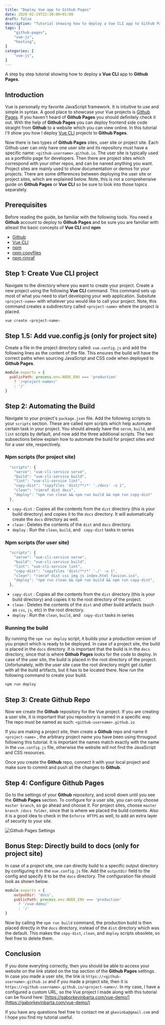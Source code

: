 ```yaml
---
title: "Deploy Vue app to Github Pages"
date: 2020-02-19T22:30:00+01:00
draft: false
description: "Tutorial showing how to deploy a Vue CLI app to Github Pages"
tags: [
    "github-pages",
    "vue-js",
    "hosting",
]
categories: [
    "vue-js",
]
---
```

A step by step tutorial showing how to deploy a **Vue CLI** app to **Github Pages**.
<!--more-->

## Introduction

Vue is personally my favorite JavaScript framework. It is intuitive to use and simple in syntax. A good place to showcase your Vue projects is [Github Pages](https://pages.github.com/). If you haven't heard of **Github Pages** you should definitely check it out. With the help of **Github Pages** you can deploy frontend side code straight from **Github** to a website which you can view online. In this tutorial I'll show you how I deploy [Vue CLI](https://cli.vuejs.org/) projects to **Github Pages**.

Now there is two types of **Github Pages** sites, user site or project site. Each Github user can only have one user site and its repository must have a specific name: `<github-username>.github.io`. The user site is typically used as a portfolio page for developers. Then there are project sites which correspond with your other repos, and can be named anything you want. Project sites are mainly used to show documentation or demos for your projects. There are some differences between deploying the user site or project sites, which are explained below. Note, this is not a comprehensive guide on **Github Pages** or **Vue CLI** so be sure to look into those topics separately.



## Prerequisites

Before reading the guide, be familiar with the following tools. You need a **Github** account to deploy to **Github Pages** and be sure you are familiar with atleast the basic concepts of **Vue CLI** and **npm**

- [Github](https://github.com/)
- [Vue CLI](https://cli.vuejs.org/guide/installation.html)
- [npm](https://www.npmjs.com/get-npm)
- [npm copyfiles](https://www.npmjs.com/package/copyfiles#install)
- [npm rimraf](https://www.npmjs.com/package/rimraf#cli)



## Step 1: Create Vue CLI project

Navigate to the directory where you want to create your project. Create a new project using the following **Vue CLI** command. This command sets up most of what you need to start developing your web application. Subsitute `<project-name>` with whatever you would like to call your project. Note, this command creates a subdirectory called `<project-name>` where the project is placed.

```bash
vue create <project-name>
```



## Step 1.5: Add vue.config.js (only for project site)

Create a file in the project directory called: `vue.config.js` and add the following lines as the content of the file. This ensures the build will have the correct paths when sourcing JavaScript and CSS code when deployed to **Github Pages**.

```javascript
module.exports = {
  publicPath: process.env.NODE_ENV === 'production'
    ? '/<project-name>/'
    : '/'
}
```



## Step 2: Automating the Build

Navigate to your project's `package.json` file. Add the following scripts to your `scripts` section. These are called npm scripts which help automate certain task in your project. You should already have the `serve`, `build`, and `lint` scripts by default, and now add the three additional scripts. The two subsections below explain how to automate the build for project sites and for a user site, respectively.

### Npm scripts (for project site)

```javascript
  "scripts": {
    "serve": "vue-cli-service serve",
    "build": "vue-cli-service build",
    "lint": "vue-cli-service lint",
    "copy-dist": "copyfiles 'dist/**/*' './docs' -u 1",
    "clean": "rimraf dist docs",
    "deploy": "npm run clean && npm run build && npm run copy-dist"
  },
```

- `copy-dist` : Copies all the contents from the `dist` directory (this is your build directory) and copies it to the `docs` directory. It will automatically create the `docs` directory as well.
- `clean` : Deletes the contents of the `dist` and `docs` directory.
- `deploy` : Run the `clean`, `build`, and ` copy-dist` tasks in series

### Npm scripts (for user site)

```javascript
  "scripts": {
    "serve": "vue-cli-service serve",
    "build": "vue-cli-service build",
    "lint": "vue-cli-service lint",
    "copy-dist": "copyfiles 'dist/**/*' './' -u 1",
    "clean": "rimraf dist css img js index.html favicon.ico",
    "deploy": "npm run clean && npm run build && npm run copy-dist",
  },
```

- `copy-dist` : Copies all the contents from the `dist` directory (this is your build directory) and copies it to the root directory of the project.
- `clean` : Deletes the contents of the `dist` and other build artifacts (such as `css`, `js`, etc) in the root directory.
- `deploy` : Run the `clean`, `build`, and ` copy-dist` tasks in series

### Running the build

By running the `npm run deploy` script, it builds your a production version of you project which is ready to be deployed. In case of a project site, the build is placed in the `docs` directory. It is important that the build is in the `docs` directory, since that is where **Github Pages** looks for the code to deploy. In case of the user site, the build is placed in the root directory of the project. Unfortunately, with the user site case the root directory might get clutter with all the build artifacts, but it has to be located there. Now run the following command to create your build.

```bash
npm run deploy
```



## Step 3: Create Github Repo

Now we create the **Github** repository for the Vue project. If you are creating a user site, it is important that you repository is named in a specific way. The repo must be named as such: `<github-username>.github.io`

If you are making a project site, then create a **Github** repo and name it `<project-name>` , the arbitrary project name you have been using througout following this tutorial. It is important the names match exactly with the name in the `vue.config.js` file, otherwise the website will not find the JavaScript and CSS resources. 

Once you create the **Github** repo, connect it with your local project and make sure to commit and push all the changes to **Github**.



## Step 4: Configure Github Pages

Go to the settings of your **Github** repository, and scroll down until you see the **Github Pages** section. To configure for a user site, you can only choose `master branch`, so go ahead and choose it. For project sites, choose `master branch /docs folder`, since that is where we placed the build contents. Also it is a good idea to check in the `Enforce HTTPS` as well, to add an extra layer of security to your site.

![Github Pages Settings](/img/githubpages.png)

## Bonus Step: Directly build to docs (only for project site)

In case of a project site, one can directly build to a specific output directory by configuring it in the `vue.config.js` file. Add the `outputDir` field to the config and specify it to be the `docs` directory. The configuration file should look as shown below.

```javascript
module.exports = {
    outputDir: 'docs',
    publicPath: process.env.NODE_ENV === 'production'
      ? '/vue-demo/'
      : '/'
}
```

Now by calling the `npm run build` command, the production build is then placed directly in the `docs` directory, instead of the `dist` directory which was the default. This makes the `copy-dist`, `clean`, and `deploy` scripts obsolete, so feel free to delete them.


## Conclusion

If you done everyting correctly, then you should be able to access your website on the link stated on the top section of the **Github Pages** settings. In case you made a user site, the link is `https://<github-username>.github.io` and if you made a project site, then it is `https://<github-username>.github.io/<project-name>/`. In my case, I have a configured a custom URL, so the Vue project I made along with this tutorial can be found here: [https://gaborkevinbarta.com/vue-demo/](https://gaborkevinbarta.com/vue-demo/)

If you have any questions feel free to contact me at `gkevinba@gmail.com` and I hope you find my tutorial useful.
